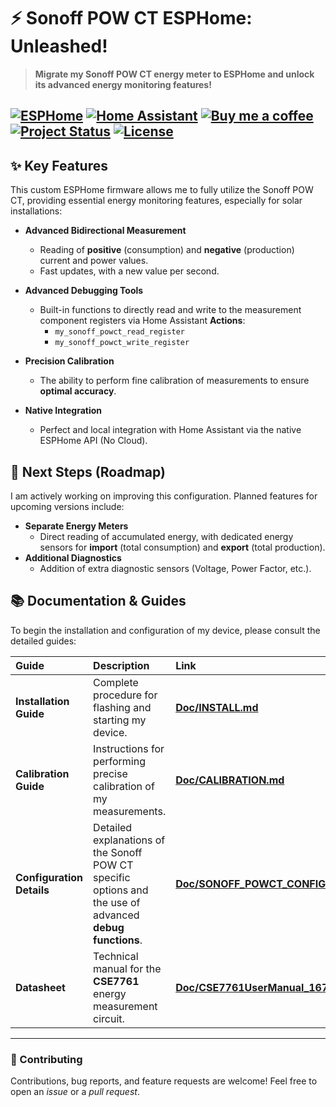 # ⚡ Sonoff POW CT ESPHome: Unleashed!

> **Migrate my Sonoff POW CT energy meter to ESPHome and unlock its advanced energy monitoring features!**

[![ESPHome](https://img.shields.io/badge/ESPHome-2F7B9D?style=for-the-badge&logo=esphome&logoColor=white)](https://esphome.io/)
[![Home Assistant](https://img.shields.io/badge/Home%20Assistant-41A8F5?style=for-the-badge&logo=home-assistant&logoColor=white)](https://www.home-assistant.io/)
[![Buy me a coffee](https://img.shields.io/badge/Buy%20me%20a%20coffee-PayPal-blue?style=for-the-badge&logo=paypal)](https://paypal.me/mazkagaz)
[![Project Status](https://img.shields.io/badge/Status-Active-brightgreen?style=for-the-badge)](https://github.com/votre_profil/votre_repo/commits/main)
[![License](https://img.shields.io/badge/License-MIT-blue.svg?style=for-the-badge)]() 
---

## ✨ Key Features

This custom ESPHome firmware allows me to fully utilize the Sonoff POW CT, providing essential energy monitoring features, especially for solar installations:

* **Advanced Bidirectional Measurement**
    * Reading of **positive** (consumption) and **negative** (production) current and power values.
    * Fast updates, with a new value per second.

* **Advanced Debugging Tools**
    * Built-in functions to directly read and write to the measurement component registers via Home Assistant **Actions**:
        * `my_sonoff_powct_read_register`
        * `my_sonoff_powct_write_register`

* **Precision Calibration**
    * The ability to perform fine calibration of measurements to ensure **optimal accuracy**.

* **Native Integration**
    * Perfect and local integration with Home Assistant via the native ESPHome API (No Cloud).

## 🚀 Next Steps (Roadmap)

I am actively working on improving this configuration. Planned features for upcoming versions include:

* **Separate Energy Meters**
    * Direct reading of accumulated energy, with dedicated energy sensors for **import** (total consumption) and **export** (total production).
* **Additional Diagnostics**
    * Addition of extra diagnostic sensors (Voltage, Power Factor, etc.).

## 📚 Documentation & Guides

To begin the installation and configuration of my device, please consult the detailed guides:

| Guide | Description | Link |
| :--- | :--- | :--- |
| **Installation Guide** | Complete procedure for flashing and starting my device. | **[Doc/INSTALL.md](Doc/INSTALL.md)** |
| **Calibration Guide** | Instructions for performing precise calibration of my measurements. | **[Doc/CALIBRATION.md](Doc/CALIBRATION.md)** |
| **Configuration Details** | Detailed explanations of the Sonoff POW CT specific options and the use of advanced **debug functions**. | **[Doc/SONOFF\_POWCT\_CONFIG.md](Doc/SONOFF\_POWCT\_CONFIG.md)** |
| **Datasheet** | Technical manual for the **CSE7761** energy measurement circuit. | **[Doc/CSE7761UserManual\_1672133056.pdf](Doc/CSE7761UserManual\_1672133056.pdf)** |

***

### 🤝 Contributing

Contributions, bug reports, and feature requests are welcome! Feel free to open an *issue* or a *pull request*.
